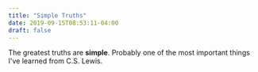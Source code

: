```yaml
---
title: "Simple Truths"
date: 2019-09-15T08:53:11-04:00
draft: false
---
```

The greatest truths are **simple**. Probably one of the most important things I've learned from C.S. Lewis.
